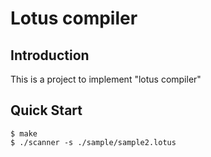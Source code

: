 # Lotus compiler

## Introduction

This is a project to implement "lotus compiler"

## Quick Start

```
$ make
$ ./scanner -s ./sample/sample2.lotus
```

